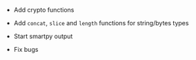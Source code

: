 - Add crypto functions

- Add `concat`, `slice` and `length` functions for string/bytes types

- Start smartpy output

- Fix bugs
